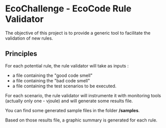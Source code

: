 # EcoChallenge - EcoCode Rule Validator

The objective of this project is to provide a generic tool to facilitate the validation of new rules.

## Principles

For each potential rule, the rule validator will take as inputs :
  - a file containing the "good code smell"
  - a file containing the "bad code smell"
  - a file containing the test scenarios to be executed.

  For each scenario, the rule validator will instrumente it with monitoring tools (actually only one - vjoule) and will generate some results file.

  You can find some generated sample files in the folder **/samples**. 

  Based on those results file, a graphic summary is generated for each rule.
